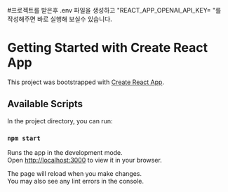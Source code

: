 #프로젝트를 받은후 .env 파일을 생성하고 "REACT_APP_OPENAI_API_KEY= <openapi key>"를 작성해주면 바로 실행해 보실수 있습니다.

# Getting Started with Create React App

This project was bootstrapped with [Create React App](https://github.com/facebook/create-react-app).

## Available Scripts

In the project directory, you can run:

### `npm start`

Runs the app in the development mode.\
Open [http://localhost:3000](http://localhost:3000) to view it in your browser.

The page will reload when you make changes.\
You may also see any lint errors in the console.


